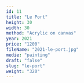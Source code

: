 ```yaml
---
id: 11
title: "Le Port"
height: 30
width: 30
method: "Acrylic on canvas"
year: 2021
price: "1200"
fileName: "2021-le-port.jpg"
medie: "painting"
draft: "false"
slug: "le-port"
weight: "320"
---
```

